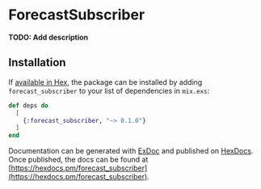 # ForecastSubscriber

**TODO: Add description**

## Installation

If [available in Hex](https://hex.pm/docs/publish), the package can be installed
by adding `forecast_subscriber` to your list of dependencies in `mix.exs`:

```elixir
def deps do
  [
    {:forecast_subscriber, "~> 0.1.0"}
  ]
end
```

Documentation can be generated with [ExDoc](https://github.com/elixir-lang/ex_doc)
and published on [HexDocs](https://hexdocs.pm). Once published, the docs can
be found at [https://hexdocs.pm/forecast_subscriber](https://hexdocs.pm/forecast_subscriber).

